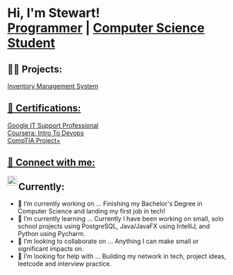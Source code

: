 <h1>Hi, I'm Stewart! <br/><a href="https://github.com/stewartmcclure">Programmer</a> | <a href="https://www.linkedin.com/in/stewartmcclure/">Computer Science Student</a></h1>

<h2>👨‍💻 Projects:</h2>
<a href="https://github.com/stewartmcclure/Inventory-Management"> Inventory Management System

<h2>📜 Certifications:</h2>
 <a href="https://www.coursera.org/account/accomplishments/specialization/certificate/DBBBBBLLAGCQ">Google IT Support Professional
<br/><a href="https://www.coursera.org/account/accomplishments/certificate/ZQKUH65B7HB5">Coursera: Intro To Devops
<br/><a href="https://www.credly.com/badges/9f983fe4-014c-4138-a383-7f8d1115bcdf/linked_in?t=rqj7n6"> CompTIA Project+

<h2> 🤳 Connect with me:</h2>

[<img align="left" alt="StewartMcclure | LinkedIn" width="22px" src="https://cdn.jsdelivr.net/npm/simple-icons@v3/icons/linkedin.svg" />][linkedin]

[linkedin]: https://www.linkedin.com/in/stewart-mcclure-084215203/


  <h2> Currently:</h2>

- 🔭 I’m currently working on ... Finishing my Bachelor's Degree in Computer Science and landing my first job in tech!
- 🌱 I’m currently learning ... Currently I have been working on small, solo school projects using PostgreSQL, Java/JavaFX using IntelliJ, and Python using Pycharm. 
- 👯 I’m looking to collaborate on ... Anything I can make small or significant impacts on. 
- 🤔 I’m looking for help with ... Building my network in tech, project ideas, leetcode and interview practice. 
